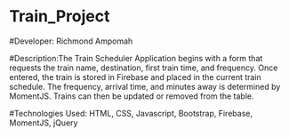 # Train_Project
#Developer: Richmond Ampomah

#Description:The Train Scheduler Application begins with a form that requests the train name, destination, first train time, and frequency.  Once entered, the train is stored in Firebase and placed in the current train schedule.  The frequency, arrival time, and minutes away is determined by MomentJS.  Trains can then be updated or removed from the table.

#Technologies Used: HTML, CSS, Javascript, Bootstrap, Firebase, MomentJS, jQuery
